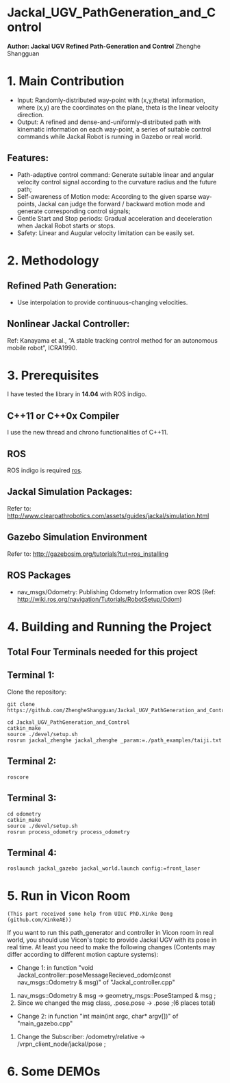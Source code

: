 # Jackal_UGV_PathGeneration_and_Control
**Author: Jackal UGV Refined Path-Generation and Control** Zhenghe Shangguan


# 1. Main Contribution
- Input: Randomly-distributed way-point with (x,y,theta) information, where (x,y) are the coordinates on the plane, theta is the linear velocity direction.
- Output: A refined and dense-and-uniformly-distributed path with kinematic information on each way-point, a series of suitable control commands while Jackal Robot is running in Gazebo or real world.
## Features:
- Path-adaptive control command: Generate suitable linear and angular velocity control signal according to the curvature radius and the future path;
- Self-awareness of Motion mode: According to the given sparse way-points, Jackal can judge the forward / backward motion mode and generate corresponding control signals;
- Gentle Start and Stop periods: Gradual acceleration and deceleration when Jackal Robot starts or stops.
- Safety: Linear and Augular velocity limitation can be easily set.


# 2. Methodology
## Refined Path Generation:
- Use interpolation to provide continuous-changing velocities.
## Nonlinear Jackal Controller:
Ref: Kanayama et al., “A stable tracking control method for an autonomous mobile robot”, ICRA1990.

# 3. Prerequisites
I have tested the library in **14.04** with ROS indigo.

## C++11 or C++0x Compiler
I use the new thread and chrono functionalities of C++11.

## ROS 
ROS indigo is required [ros](http://wiki.ros.org/indigo/Installation/Ubuntu).

## Jackal Simulation Packages:
Refer to: http://www.clearpathrobotics.com/assets/guides/jackal/simulation.html

## Gazebo Simulation Environment
Refer to: http://gazebosim.org/tutorials?tut=ros_installing

## ROS Packages
- nav_msgs/Odometry: Publishing Odometry Information over ROS (Ref: http://wiki.ros.org/navigation/Tutorials/RobotSetup/Odom)


# 4. Building and Running the Project
## Total Four Terminals needed for this project

## Terminal 1:
Clone the repository:
```
git clone https://github.com/ZhengheShangguan/Jackal_UGV_PathGeneration_and_Control.git
```

```
cd Jackal_UGV_PathGeneration_and_Control
catkin_make
source ./devel/setup.sh
rosrun jackal_zhenghe jackal_zhenghe _param:=./path_examples/taiji.txt
```

## Terminal 2:
```
roscore
```

## Terminal 3:
```
cd odometry
catkin_make
source ./devel/setup.sh
rosrun process_odometry process_odometry
```

## Terminal 4:
```
roslaunch jackal_gazebo jackal_world.launch config:=front_laser
```


# 5. Run in Vicon Room
```
(This part received some help from UIUC PhD.Xinke Deng (github.com/XinkeAE))
```

If you want to run this path_generator and controller in Vicon room in real world, you should use Vicon's topic to provide Jackal UGV with its pose in real time.
At least you need to make the following changes (Contents may differ according to different motion capture systems):

- Change 1: in function "void Jackal_controller::poseMessageRecieved_odom(const nav_msgs::Odometry & msg)" of "Jackal_controller.cpp" 
1. nav_msgs::Odometry & msg -> geometry_msgs::PoseStamped & msg ;
2. Since we changed the msg class, .pose.pose -> .pose ;(6 places total)

- Change 2: in function "int main(int argc, char* argv[])" of "main_gazebo.cpp" 
1. Change the Subscriber: /odometry/relative -> /vrpn_client_node/jackal/pose ;

# 6. Some DEMOs

